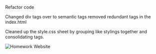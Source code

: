 Refactor code

Changed div tags over to semantic tags removed redundant tags in the index.html

Cleaned up the style.css sheet by grouping like stylings together and consolidating tags.

![Homework Website](<assets/images/Code refactor.png>)
